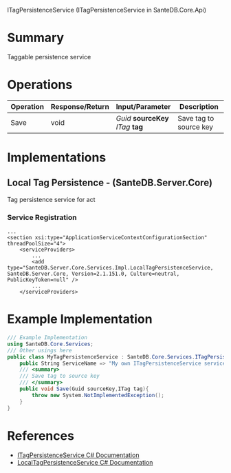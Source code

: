 ITagPersistenceService (ITagPersistenceService in SanteDB.Core.Api)

# Summary
Taggable persistence service

# Operations

|Operation|Response/Return|Input/Parameter|Description|
|-|-|-|-|
|Save|void|*Guid* **sourceKey**<br/>*ITag* **tag**|Save tag to source key|

# Implementations


## Local Tag Persistence - (SanteDB.Server.Core)
Tag persistence service for act

### Service Registration
```markup
...
<section xsi:type="ApplicationServiceContextConfigurationSection" threadPoolSize="4">
	<serviceProviders>
		...
		<add type="SanteDB.Server.Core.Services.Impl.LocalTagPersistenceService, SanteDB.Server.Core, Version=2.1.151.0, Culture=neutral, PublicKeyToken=null" />
		...
	</serviceProviders>
```
# Example Implementation
```csharp
/// Example Implementation
using SanteDB.Core.Services;
/// Other usings here
public class MyTagPersistenceService : SanteDB.Core.Services.ITagPersistenceService { 
	public String ServiceName => "My own ITagPersistenceService service";
	/// <summary>
	/// Save tag to source key
	/// </summary>
	public void Save(Guid sourceKey,ITag tag){
		throw new System.NotImplementedException();
	}
}
```

# References

* [ITagPersistenceService C# Documentation](http://santesuite.org/assets/doc/net/html/T_SanteDB_Core_Services_ITagPersistenceService.htm)
* [LocalTagPersistenceService C# Documentation](http://santesuite.org/assets/doc/net/html/T_SanteDB_Server_Core_Services_Impl_LocalTagPersistenceService.htm)
